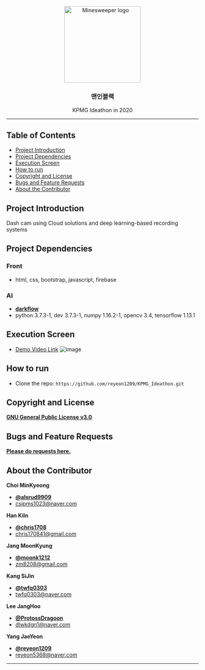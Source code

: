 <p align="center">
  <a href="https://github.com/reyeon1209/KPMG_TEAM11/">
    <img src="https://user-images.githubusercontent.com/46713032/74825594-8ceab280-534d-11ea-8495-87a486e4f224.png" alt="Minesweeper logo" width="200" height="200">
  </a>
</p>

<h3 align="center">맨인블랙</h3>

<p align="center">
  KPMG Ideathon in 2020
</p>
   
    
* * *


## Table of Contents

- [Project Introduction](#Project-Introduction)
- [Project Dependencies](#Project-Dependencies)
- [Execution Screen](#Execution-Screen)
- [How to run](#How-to-run)
- [Copyright and License](#Copyright-and-License)
- [Bugs and Feature Requests](#Bugs-and-Feature-Requests)
- [About the Contributor](#About-the-Contributor)

   
## Project Introduction

Dash cam using Cloud solutions and deep learning-based recording systems


## Project Dependencies
### Front 
- html, css, bootstrap, javascript, firebase 
### AI
- [**darkflow**](https://github.com/thtrieu/darkflow/)    
- python 3.7.3-1, dev 3.7.3-1, numpy 1.16.2-1, opencv 3.4, tensorflow 1.13.1

   
## Execution Screen

- [Demo Video Link](https://kpmg-15f97.firebaseapp.com/)
![image](https://user-images.githubusercontent.com/46713032/75092831-1ead2680-55bf-11ea-86fd-ce13b395ae52.png)


## How to run

- Clone the repo: `https://github.com/reyeon1209/KPMG_Ideathon.git`


## Copyright and License

[**GNU General Public License v3.0**](https://github.com/reyeon1209/KPMG_TEAM11/blob/master/LICENSE)


## Bugs and Feature Requests

[**Please do requests here.**](https://github.com/reyeon1209/KPMG_TEAM11/issues)
   
   
## About the Contributor

**Choi MinKyeong**
- [**@alsrud9909**](https://github.com/alsrud9909)   
- <csipms1023@naver.com>  

**Han KiIn**
- [**@chris1708**](https://github.com/chris1708)   
- <chris170841@gmail.com>

**Jang MoonKyung**
- [**@moonk1212**](https://github.com/moonk1212)   
- <zm8208@gmail.com> 

**Kang SiJin**
- [**@twfq0303**](https://github.com/twfq0303)   
- <twfq0303@naver.com>

**Lee JangHoo**
- [**@ProtossDragoon**](https://github.com/ProtossDragoon)   
- <dlwkdgn1@naver.com>

**Yang JaeYeon**
- [**@reyeon1209**](https://github.com/reyeon1209)   
- <reyeon5368@naver.com>   
    

* * *
